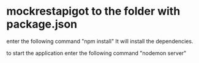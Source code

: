 # mockrestapigot to the folder with package.json

enter the following command 
"npm install"
It will install the dependencies.

to start the application enter the following command
"nodemon server"
